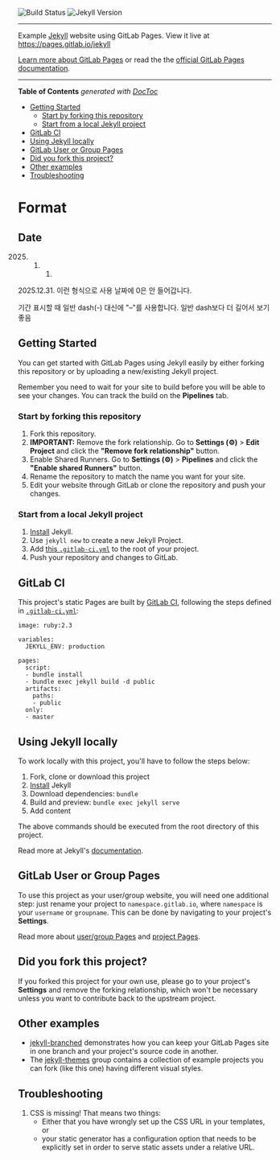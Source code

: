![Build Status](https://gitlab.com/pages/jekyll/badges/master/build.svg)
![Jekyll Version](https://img.shields.io/gem/v/jekyll.svg)

---

Example [Jekyll] website using GitLab Pages.  View it live at https://pages.gitlab.io/jekyll

[Learn more about GitLab Pages](https://pages.gitlab.io) or read the the [official GitLab Pages documentation](https://docs.gitlab.com/ce/user/project/pages/).

---

<!-- START doctoc generated TOC please keep comment here to allow auto update -->
<!-- DON'T EDIT THIS SECTION, INSTEAD RE-RUN doctoc TO UPDATE -->
**Table of Contents**  *generated with [DocToc](https://github.com/thlorenz/doctoc)*

- [Getting Started](#getting-started)
  - [Start by forking this repository](#start-by-forking-this-repository)
  - [Start from a local Jekyll project](#start-from-a-local-jekyll-project)
- [GitLab CI](#gitlab-ci)
- [Using Jekyll locally](#using-jekyll-locally)
- [GitLab User or Group Pages](#gitlab-user-or-group-pages)
- [Did you fork this project?](#did-you-fork-this-project)
- [Other examples](#other-examples)
- [Troubleshooting](#troubleshooting)

<!-- END doctoc generated TOC please keep comment here to allow auto update -->


# Format

## Date
2025. 1. 1. 
2025.12.31.
이런 형식으로 사용
날짜에 0은 안 들어갑니다.

기간 표시할 때 일반 dash(-) 대신에 "–"를 사용합니다.
일반 dash보다 더 길어서 보기 좋음


## Getting Started

You can get started with GitLab Pages using Jekyll easily by either forking this repository or by uploading a new/existing Jekyll project.

Remember you need to wait for your site to build before you will be able to see your changes.  You can track the build on the **Pipelines** tab.

### Start by forking this repository

1. Fork this repository.
1. **IMPORTANT:** Remove the fork relationship.
Go to **Settings (⚙)** > **Edit Project** and click the **"Remove fork relationship"** button.
1. Enable Shared Runners.
Go to **Settings (⚙)** > **Pipelines** and click the **"Enable shared Runners"** button.
1. Rename the repository to match the name you want for your site.
1. Edit your website through GitLab or clone the repository and push your changes.

### Start from a local Jekyll project

1. [Install][] Jekyll.
1. Use `jekyll new` to create a new Jekyll Project.
1. Add [this `.gitlab-ci.yml`](.gitlab-ci.yml) to the root of your project.
1. Push your repository and changes to GitLab.

## GitLab CI

This project's static Pages are built by [GitLab CI][ci], following the steps
defined in [`.gitlab-ci.yml`](.gitlab-ci.yml):

```
image: ruby:2.3

variables:
  JEKYLL_ENV: production

pages:
  script:
  - bundle install
  - bundle exec jekyll build -d public
  artifacts:
    paths:
    - public
  only:
  - master
```

## Using Jekyll locally

To work locally with this project, you'll have to follow the steps below:

1. Fork, clone or download this project
1. [Install][] Jekyll
1. Download dependencies: `bundle`
1. Build and preview: `bundle exec jekyll serve`
1. Add content

The above commands should be executed from the root directory of this project.

Read more at Jekyll's [documentation][].

## GitLab User or Group Pages

To use this project as your user/group website, you will need one additional
step: just rename your project to `namespace.gitlab.io`, where `namespace` is
your `username` or `groupname`. This can be done by navigating to your
project's **Settings**.

Read more about [user/group Pages][userpages] and [project Pages][projpages].

## Did you fork this project?

If you forked this project for your own use, please go to your project's
**Settings** and remove the forking relationship, which won't be necessary
unless you want to contribute back to the upstream project.

## Other examples

* [jekyll-branched](https://gitlab.com/pages/jekyll-branched) demonstrates how you can keep your GitLab Pages site in one branch and your project's source code in another.
* The [jekyll-themes](https://gitlab.com/groups/jekyll-themes) group contains a collection of example projects you can fork (like this one) having different visual styles.

## Troubleshooting

1. CSS is missing! That means two things:
    * Either that you have wrongly set up the CSS URL in your templates, or
    * your static generator has a configuration option that needs to be explicitly
    set in order to serve static assets under a relative URL.

[ci]: https://about.gitlab.com/gitlab-ci/
[Jekyll]: http://jekyllrb.com/
[install]: https://jekyllrb.com/docs/installation/
[documentation]: https://jekyllrb.com/docs/home/
[userpages]: https://docs.gitlab.com/ce/user/project/pages/introduction.html#user-or-group-pages
[projpages]: https://docs.gitlab.com/ce/user/project/pages/introduction.html#project-pages

